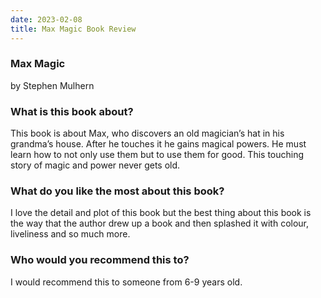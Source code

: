 ```yaml
---
date: 2023-02-08
title: Max Magic Book Review
---
```


### Max Magic
by Stephen Mulhern


### What is this book about?
This book is about Max, who discovers an old magician’s hat in his grandma’s house. After he touches it he gains magical powers. He must learn how to not only use them but to use them for good. This touching story of magic and power never gets old.

### What do you like the most about this book?
I love the detail and plot of this book but the best thing about this book is the way that the author drew up a book and then splashed it with colour, liveliness and so much more.

### Who would you recommend this to?
I would recommend this to someone from 6-9 years old. 

